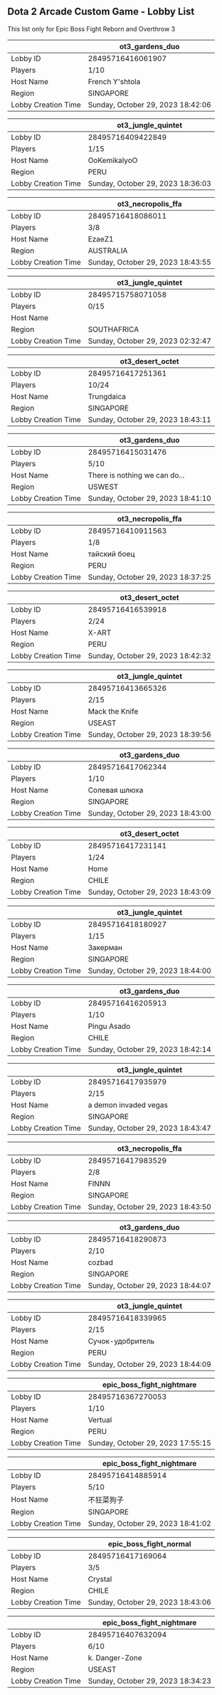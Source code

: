 ## Dota 2 Arcade Custom Game - Lobby List

This list only for Epic Boss Fight Reborn and Overthrow 3

|  | ot3_gardens_duo |
| ------ | ------ |
| Lobby ID | 28495716416061907 |
| Players | 1/10 |
| Host Name | French Y'shtola |
| Region | SINGAPORE |
| Lobby Creation Time | Sunday, October 29, 2023 18:42:06 |


|  | ot3_jungle_quintet |
| ------ | ------ |
| Lobby ID | 28495716409422849 |
| Players | 1/15 |
| Host Name | OoKemikalyoO |
| Region | PERU |
| Lobby Creation Time | Sunday, October 29, 2023 18:36:03 |


|  | ot3_necropolis_ffa |
| ------ | ------ |
| Lobby ID | 28495716418086011 |
| Players | 3/8 |
| Host Name | EzaeZ1 |
| Region | AUSTRALIA |
| Lobby Creation Time | Sunday, October 29, 2023 18:43:55 |


|  | ot3_jungle_quintet |
| ------ | ------ |
| Lobby ID | 28495715758071058 |
| Players | 0/15 |
| Host Name |  |
| Region | SOUTHAFRICA |
| Lobby Creation Time | Sunday, October 29, 2023 02:32:47 |


|  | ot3_desert_octet |
| ------ | ------ |
| Lobby ID | 28495716417251361 |
| Players | 10/24 |
| Host Name | Trungdaica |
| Region | SINGAPORE |
| Lobby Creation Time | Sunday, October 29, 2023 18:43:11 |


|  | ot3_gardens_duo |
| ------ | ------ |
| Lobby ID | 28495716415031476 |
| Players | 5/10 |
| Host Name | There is nothing we can do... |
| Region | USWEST |
| Lobby Creation Time | Sunday, October 29, 2023 18:41:10 |


|  | ot3_necropolis_ffa |
| ------ | ------ |
| Lobby ID | 28495716410911563 |
| Players | 1/8 |
| Host Name | тайский боец |
| Region | PERU |
| Lobby Creation Time | Sunday, October 29, 2023 18:37:25 |


|  | ot3_desert_octet |
| ------ | ------ |
| Lobby ID | 28495716416539918 |
| Players | 2/24 |
| Host Name | X-ART |
| Region | PERU |
| Lobby Creation Time | Sunday, October 29, 2023 18:42:32 |


|  | ot3_jungle_quintet |
| ------ | ------ |
| Lobby ID | 28495716413665326 |
| Players | 2/15 |
| Host Name | Mack the Knife |
| Region | USEAST |
| Lobby Creation Time | Sunday, October 29, 2023 18:39:56 |


|  | ot3_gardens_duo |
| ------ | ------ |
| Lobby ID | 28495716417062344 |
| Players | 1/10 |
| Host Name | Солевая шлюха |
| Region | SINGAPORE |
| Lobby Creation Time | Sunday, October 29, 2023 18:43:00 |


|  | ot3_desert_octet |
| ------ | ------ |
| Lobby ID | 28495716417231141 |
| Players | 1/24 |
| Host Name | Home |
| Region | CHILE |
| Lobby Creation Time | Sunday, October 29, 2023 18:43:09 |


|  | ot3_jungle_quintet |
| ------ | ------ |
| Lobby ID | 28495716418180927 |
| Players | 1/15 |
| Host Name | Закерман |
| Region | SINGAPORE |
| Lobby Creation Time | Sunday, October 29, 2023 18:44:00 |


|  | ot3_gardens_duo |
| ------ | ------ |
| Lobby ID | 28495716416205913 |
| Players | 1/10 |
| Host Name | Pingu Asado |
| Region | CHILE |
| Lobby Creation Time | Sunday, October 29, 2023 18:42:14 |


|  | ot3_jungle_quintet |
| ------ | ------ |
| Lobby ID | 28495716417935979 |
| Players | 2/15 |
| Host Name | a demon invaded vegas |
| Region | SINGAPORE |
| Lobby Creation Time | Sunday, October 29, 2023 18:43:47 |


|  | ot3_necropolis_ffa |
| ------ | ------ |
| Lobby ID | 28495716417983529 |
| Players | 2/8 |
| Host Name | FINNN |
| Region | SINGAPORE |
| Lobby Creation Time | Sunday, October 29, 2023 18:43:50 |


|  | ot3_gardens_duo |
| ------ | ------ |
| Lobby ID | 28495716418290873 |
| Players | 2/10 |
| Host Name | cozbad |
| Region | SINGAPORE |
| Lobby Creation Time | Sunday, October 29, 2023 18:44:07 |


|  | ot3_jungle_quintet |
| ------ | ------ |
| Lobby ID | 28495716418339965 |
| Players | 2/15 |
| Host Name | Сучок-удобритель |
| Region | PERU |
| Lobby Creation Time | Sunday, October 29, 2023 18:44:09 |


|  | epic_boss_fight_nightmare |
| ------ | ------ |
| Lobby ID | 28495716367270053 |
| Players | 1/10 |
| Host Name | Vertual |
| Region | PERU |
| Lobby Creation Time | Sunday, October 29, 2023 17:55:15 |


|  | epic_boss_fight_nightmare |
| ------ | ------ |
| Lobby ID | 28495716414885914 |
| Players | 5/10 |
| Host Name | 不狂菜狗子 |
| Region | SINGAPORE |
| Lobby Creation Time | Sunday, October 29, 2023 18:41:02 |


|  | epic_boss_fight_normal |
| ------ | ------ |
| Lobby ID | 28495716417169064 |
| Players | 3/5 |
| Host Name | Crystal |
| Region | CHILE |
| Lobby Creation Time | Sunday, October 29, 2023 18:43:06 |


|  | epic_boss_fight_nightmare |
| ------ | ------ |
| Lobby ID | 28495716407632094 |
| Players | 6/10 |
| Host Name | k. Danger-Zone |
| Region | USEAST |
| Lobby Creation Time | Sunday, October 29, 2023 18:34:23 |


